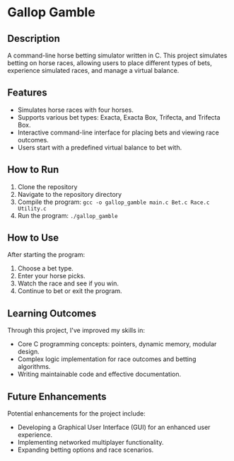 # Gallop Gamble

## Description

A command-line horse betting simulator written in C. This project simulates betting on horse races, allowing users to place different types of bets, experience simulated races, and manage a virtual balance.

## Features

- Simulates horse races with four horses.
- Supports various bet types: Exacta, Exacta Box, Trifecta, and Trifecta Box.
- Interactive command-line interface for placing bets and viewing race outcomes.
- Users start with a predefined virtual balance to bet with.

## How to Run

1. Clone the repository
2. Navigate to the repository directory
3. Compile the program: `gcc -o gallop_gamble main.c Bet.c Race.c Utility.c`
4. Run the program: `./gallop_gamble`

## How to Use

After starting the program:

1. Choose a bet type.
2. Enter your horse picks.
3. Watch the race and see if you win.
4. Continue to bet or exit the program.

## Learning Outcomes

Through this project, I've improved my skills in:

- Core C programming concepts: pointers, dynamic memory, modular design.
- Complex logic implementation for race outcomes and betting algorithms.
- Writing maintainable code and effective documentation.

## Future Enhancements

Potential enhancements for the project include:

- Developing a Graphical User Interface (GUI) for an enhanced user experience.
- Implementing networked multiplayer functionality.
- Expanding betting options and race scenarios.
  